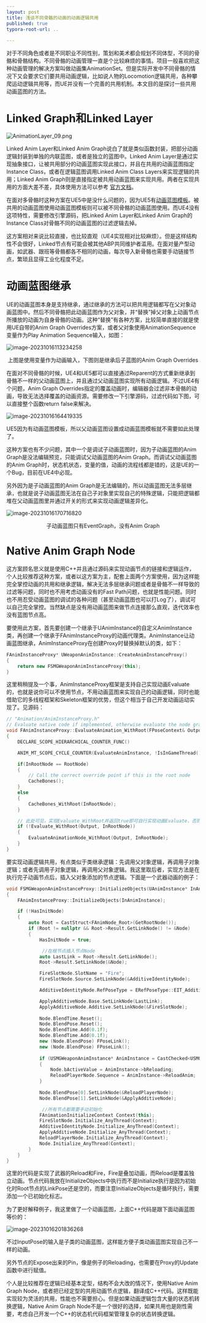 ```yaml
---
layout: post
title: 浅谈不同骨骼的动画的动画逻辑共用
published: true
typora-root-url: ..
 
---
```


对于不同角色或者是不同职业不同性别，策划和美术都会规划不同体型，不同的骨骼和骨骼结构。不同骨骼的动画管理一直是个比较麻烦的事情。项目一般喜欢把这种动画管理的解决方案叫做动画集AnimationSet。但是实际开发中不同骨骼的情况下又会要求它们要共用动画逻辑，比如说人物的Locomotion逻辑共用，各种攀爬运动逻辑共用等，而UE并没有一个完善的共用机制。本文目的是探讨一些共用动画蓝图的方法。

# Linked Graph和Linked Layer

![AnimationLayer_09.png](https://docs.unrealengine.com/4.26/Images/AnimatingObjects/SkeletalMeshAnimation/AnimHowTo/LinkedAnimBP/AnimationLayer_09.jpg)

Linked Anim Layer和Linked Anim Graph说白了就是类似函数封装，把部分动画逻辑封装到单独的内联蓝图，或者是独立的蓝图中。Linked Anim Layer是通过实现抽象接口，让被共用部分的动画蓝图实现此接口，并且在共用的动画蓝图指定Instance Class，或者在逻辑蓝图调用Linked Anim Class Layers来实现逻辑的共用；Linked Anim Graph则是直接指定被共用动画蓝图来实现共用。两者在实现共用的方面大差不差，具体使用方法可以参考
[官方文档](https://docs.unrealengine.com/5.0/en-US/animation-blueprint-linking-in-unreal-engine/)。

在面对多骨骼时这种方案在UE5中是没什么问题的，因为UE5有[动画蓝图模板](https://docs.unrealengine.com/5.0/en-US/animation-blueprint-linking-in-unreal-engine/#templateusage)。被共用的动画蓝图使用动画蓝图模板则可以被不同骨骼的动画蓝图使用。而UE4没有这项特性，需要修改引擎源码，把Linked Anim Layer和Linked Anim Graph的Instance Class对骨骼不同的动画蓝图的过滤逻辑去掉。

这方案相对来说比较直接，也比较直观（UE4实现相对比较麻烦）。但是这样结构性不会很好，Linked节点有可能会被其他ABP共同维护者滥用。在面对量产型动画，如武器、跟班等骨骼都各不相同的动画，每次导入新骨骼也需要手动链接节点，繁琐且显得工业化程度不足。



# 动画蓝图继承

UE的动画蓝图本身是支持继承，通过继承的方法可以把共用逻辑都写在父对象动画蓝图中。然后不同骨骼把此动画蓝图作为父对象，并“替换”掉父对象上动画节点所播放的动画为自身骨骼的动画。这种“替换”有各种方案，比较简单直接的就是使用UE自带的Anim Graph Overrides方案，或者父对象使用AnimationSequence变量作为Play Animation Sequence输入，如图：

![image-20231016113234258](/assets/postasset/2023-10-13-浅谈不同骨骼的动画共用/image-20231016113234258.png)

<center>上图是使用变量作为动画输入，下图则是继承后子蓝图的Anim Graph Overrides</center>



在面对不同骨骼的时候，UE4和UE5都可以直接通过Reparent的方式重新继承到骨骼不一样的父动画蓝图上，并且通过父动画蓝图实现所有动画逻辑。不过UE4有个问题，Anim Graph Overrides指定的覆盖动画时，编辑器会过滤非本骨骼的动画，导致无法选择覆盖的动画资源。需要修改一下引擎源码，过滤代码如下图，可以直接整个函数return false来解决。

![image-20231016164419335](/assets/postasset/2023-10-13-浅谈不同骨骼的动画共用/image-20231016164419335.png)



UE5因为有动画蓝图模板，所以父动画蓝图设置成动画蓝图模板就不需要如此处理了。

这种方案也有不少问题，其中一个是调试子动画蓝图时，因为子动画蓝图的Anim Graph是没法编辑预览，只能调试父动画蓝图的Anim Graph。而调试父动画蓝图的Anim Graph时，状态机状态，变量的值，动画的流程线都是错的，这是UE的一个Bug，目前在UE4中必现。

另外因为是子动画蓝图的Anim Graph是无法编辑的，所以动画蓝图无法多层继承，也就是说子动画蓝图无法在自己子对象里实现自己的特殊逻辑，只能把逻辑都堆在父动画蓝图里并通过开关的形式来实现动画逻辑差异化。

![image-20231016170716820](/assets/postasset/2023-10-13-浅谈不同骨骼的动画共用/image-20231016170716820.png)

<center>子动画蓝图只有EventGraph，没有Anim Graph</center>



# Native Anim Graph Node

这方案顾名思义就是使用C++并且通过源码来实现动画节点的链接和逻辑运作，个人比较推荐这种方案，或者以这方案为主，配套上面两个方案使用，因为这样能完全掌控动画的共用和继承逻辑，解决无法多层继承问题或者是骨骼不一样导致的过滤等问题，同时也不用考虑动画没有的Fast Path问题，也就是性能问题。同时也不用忍受动画蓝图的调试的各种问题（甚至动画蓝图也可以打Log了），调试可以自己完全掌控。当然缺点是没有用动画蓝图来做节点连接那么直观，迭代效率也没有蓝图节点高。

要使用此方案，首先要创建一个继承于UAnimInstance的自定义AnimInstance类，再创建一个继承于FAnimInstanceProxy的动画代理类。AnimInstance让动画蓝图继承，AnimInstanceProxy在创建Proxy时替换掉默认的类，如下：

```c++
FAnimInstanceProxy* UWeaponAnimInstance::CreateAnimInstanceProxy()
{
	return new FSMGWeaponAnimInstanceProxy(this);
}
```



这里稍稍提及一个事，AnimInstanceProxy框架是支持自己实现动画Evaluate的，也就是说你可以不使用节点，不用动画蓝图来实现自己的动画逻辑，同时也能借助它的多线程框架和Skeleton框架的优势，但这个相当于自己开发动画运动实现了。见源码：

```c++
// "Animation/AnimInstanceProxy.h"
// Evaluate native code if implemented, otherwise evaluate the node graph
void FAnimInstanceProxy::EvaluateAnimation_WithRoot(FPoseContext& Output, FAnimNode_Base* InRootNode)
{
	DECLARE_SCOPE_HIERARCHICAL_COUNTER_FUNC()

	ANIM_MT_SCOPE_CYCLE_COUNTER(EvaluateAnimInstance, !IsInGameThread());

	if(InRootNode == RootNode)
	{
		// Call the correct override point if this is the root node
		CacheBones();
	}
	else
	{
		CacheBones_WithRoot(InRootNode);
	}

	// 此处可见，实现Evaluate_WithRoot并返回true即可自行实现动画Evaluate，否则走动画蓝图逻辑
	if (!Evaluate_WithRoot(Output, InRootNode))
	{
		EvaluateAnimationNode_WithRoot(Output, InRootNode);
	}
}
```



要实现动画逻辑共用，有点类似于类继承逻辑：先调用父对象逻辑，再调用子对象逻辑；或者先调用子对象逻辑，再调用父对象逻辑。我这里取后者，实现方法是在执行完子动画节点后，插入父对象添加的节点逻辑。下面是一个武器动画的例子：

```c++
void FSMGWeaponAnimInstanceProxy::InitializeObjects(UAnimInstance* InAnimInstance)
{
	FAnimInstanceProxy::InitializeObjects(InAnimInstance);

	if (!HasInitNode)
	{
		auto Root = CastStruct<FAnimNode_Root>(GetRootNode());
		if (Root != nullptr && Root->Result.GetLinkNode() != &Node)
		{
			HasInitNode = true;

             //在根节点插入节点Node
			auto LastLink = Root->Result.GetLinkNode();
			Root->Result.SetLinkNode(&Node);

			FireSlotNode.SlotName = "Fire";
			FireSlotNode.Source.SetLinkNode(&AdditiveIdentityNode);

			AdditiveIdentityNode.RefPoseType = ERefPoseType::EIT_Additive;

			ApplyAdditiveNode.Base.SetLinkNode(LastLink);
			ApplyAdditiveNode.Additive.SetLinkNode(&FireSlotNode);
			
			Node.BlendTime.Reset();
			Node.BlendPose.Reset();
			Node.BlendTime.Add(0.1f);
			Node.BlendTime.Add(0.1f);
			new (Node.BlendPose) FPoseLink();
			new (Node.BlendPose) FPoseLink();
			
			if (USMGWeaponAnimInstance* AnimInstance = CastChecked<USMGWeaponAnimInstance>(InAnimInstance))
			{
				Node.bActiveValue = AnimInstance->bReloading;
				ReloadPlayerNode.Sequence = AnimInstance->ReloadAnim;
			}
		
			Node.BlendPose[0].SetLinkNode(&ReloadPlayerNode);
			Node.BlendPose[1].SetLinkNode(&ApplyAdditiveNode);

             //所有节点都需要手动初始化
			FAnimationInitializeContext Context(this);
			FireSlotNode.Initialize_AnyThread(Context);
			AdditiveIdentityNode.Initialize_AnyThread(Context);
			ApplyAdditiveNode.Initialize_AnyThread(Context);
			ReloadPlayerNode.Initialize_AnyThread(Context);
			Node.Initialize_AnyThread(Context);
		}
	}
}
```

这里的代码是实现了武器的Reload和Fire，Fire是叠加动画，而Reload是覆盖独立动画。节点代码我放在InitializeObjects中执行而不是Initialize执行是因为初始化时Root节点的LinkPose还是空的，而要注意InitializeObjects是循环执行，需要添加一个已初始化标志。



为了更好解释例子，我这里做了一个动画蓝图，上面C++代码是跟下面动画蓝图等价的：

![image-20231016201836268](/assets/postasset/2023-10-13-浅谈不同骨骼的动画共用/image-20231016201836268.png)

不过InputPose的输入是子类的动画蓝图，这样能方便子类动画蓝图实现自己不一样的动画。

另外节点的Expose出来的Pin，像是例子的Reloading，也需要在Proxy的Update函数中进行赋值。



个人是比较推荐在逻辑已经基本定型，结构不会大改的情况下，使用Native Anim Graph Node，或者把已经定型的共用动画节点逻辑，翻译成C++代码。这样既能实现较为灵活的共用，性能也不需要担心。但是如果动画逻辑包含大量的状态机转换逻辑，Native Anim Graph Node不是一个很好的选择，如果共用也是刚性需要，考虑自己开发一个C++的状态机代码框架管理复杂的状态转换逻辑。
